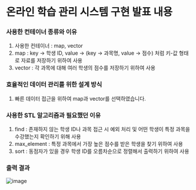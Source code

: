 # 온라인 학습 관리 시스템 구현 발표 내용

### 사용한 컨테이너 종류와 이유
1. 사용한 컨테이너 : map, vector
2. map : key -> 학생 ID, value -> (key -> 과목명, value -> 점수) 처럼 키-값 형태로 자료를 저장하기 위하여 사용
3. vector : 각 과목에 대해 여러 학생의 점수를 저장하기 위하여 사용

### 효율적인 데이터 관리를 위한 설계 방식
1. 빠른 데이터 접근을 위하여 map과 vector를 선택하였습니다.

### 사용한 STL 알고리즘과 필요했던 이유
1. find : 존재하지 않는 학생 ID나 과목 접근 시 예외 처리 및 어떤 학생이 특정 과목을 수강했는지 확인하기 위해 사용
2. max_element : 특정 과목에서 가장 높은 점수를 받은 학생을 찾기 위하여 사용
3. sort : 동점자가 있을 경우 학생 ID를 오름차순으로 정렬해서 출력하기 위하여 사용

### 출력 결과
![image](https://github.com/user-attachments/assets/c239a713-1d44-49a2-8058-e61f75b5ecce)
